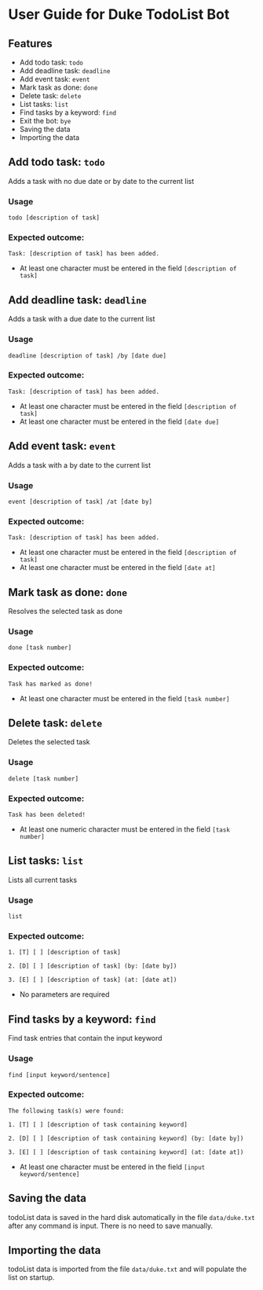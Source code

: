 # User Guide for Duke TodoList Bot

## Features
- Add todo task: `todo`
- Add deadline task: `deadline`
- Add event task: `event`
- Mark task as done: `done`
- Delete task: `delete`
- List tasks: `list`
- Find tasks by a keyword: `find`
- Exit the bot: `bye`
- Saving the data
- Importing the data

## Add todo task: `todo`
Adds a task with no due date or by date to the current list

### Usage

`todo [description of task]`


### Expected outcome:

`Task: [description of task] has been added.`

- At least one character must be entered in the field `[description of task]`

## Add deadline task: `deadline`
Adds a task with a due date to the current list

### Usage

`deadline [description of task] /by [date due]`


### Expected outcome:

`Task: [description of task] has been added.`

- At least one character must be entered in the field `[description of task]`
- At least one character must be entered in the field `[date due]`

## Add event task: `event`
Adds a task with a by date to the current list

### Usage

`event [description of task] /at [date by]`


### Expected outcome:

`Task: [description of task] has been added.`

- At least one character must be entered in the field `[description of task]`
- At least one character must be entered in the field `[date at]`

## Mark task as done: `done`
Resolves the selected task as done

### Usage

`done [task number]`


### Expected outcome:

`Task has marked as done!`

- At least one character must be entered in the field `[task number]`


## Delete task: `delete`
Deletes the selected task

### Usage

`delete [task number]`


### Expected outcome:

`Task has been deleted!`

- At least one numeric character must be entered in the field `[task number]`

## List tasks: `list`
Lists all current tasks

### Usage

`list`

### Expected outcome:

`1. [T] [ ] [description of task]`

`2. [D] [ ] [description of task] (by: [date by])`

`3. [E] [ ] [description of task] (at: [date at])`

- No parameters are required



## Find tasks by a keyword: `find`
Find task entries that contain the input keyword

### Usage

`find [input keyword/sentence]`

### Expected outcome:

`The following task(s) were found:`

`1. [T] [ ] [description of task containing keyword]`

`2. [D] [ ] [description of task containing keyword] (by: [date by])`

`3. [E] [ ] [description of task containing keyword] (at: [date at])`

- At least one character must be entered in the field `[input keyword/sentence]`

## Saving the data
todoList data is saved in the hard disk automatically in the file `data/duke.txt` after any command is input. There is no need to save manually.

## Importing the data
todoList data is imported from the file `data/duke.txt` and will populate the list on startup.
